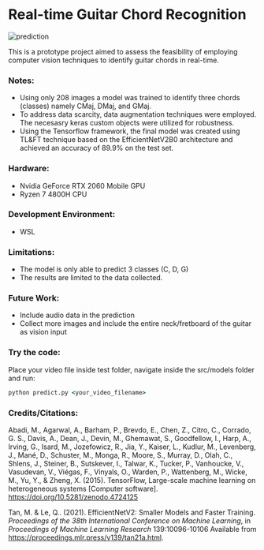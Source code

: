 Real-time Guitar Chord Recognition
==================================

![prediction](https://github.com/djbacad/guitar-chord-recognition/assets/61301478/42779f15-ca82-4fdd-ae8f-3a0f98a1d91f)

This is a prototype project aimed to assess the feasibility of employing computer vision techniques to identify guitar chords in real-time.

### Notes:
- Using only 208 images a model was trained to identify three chords (classes) namely CMaj, DMaj, and GMaj.
- To address data scarcity, data augmentation techniques were employed. The necesasry keras custom objects were utilized for robustness.
- Using the Tensorflow framework, the final model was created using TL&FT technique based on the EfficientNetV2B0 architecture and achieved an accuracy of 89.9% on the test set.

### Hardware:
- Nvidia GeForce RTX 2060 Mobile GPU
- Ryzen 7 4800H CPU

### Development Environment:
- WSL

### Limitations:
- The model is only able to predict 3 classes (C, D, G)
- The results are limited to the data collected.

### Future Work:
- Include audio data in the prediction
- Collect more images and include the entire neck/fretboard of the guitar as vision input

### Try the code:

Place your video file inside test folder, navigate inside the src/models folder and run:
```cmd
python predict.py <your_video_filename>
```

### Credits/Citations:

Abadi, M., Agarwal, A., Barham, P., Brevdo, E., Chen, Z., Citro, C., Corrado, G. S., Davis, A., Dean, J., Devin, M., Ghemawat, S., Goodfellow, I., Harp, A., Irving, G., Isard, M., Jozefowicz, R., Jia, Y., Kaiser, L., Kudlur, M., Levenberg, J., Mané, D., Schuster, M., Monga, R., Moore, S., Murray, D., Olah, C., Shlens, J., Steiner, B., Sutskever, I., Talwar, K., Tucker, P., Vanhoucke, V., Vasudevan, V., Viégas, F., Vinyals, O., Warden, P., Wattenberg, M., Wicke, M., Yu, Y., & Zheng, X. (2015). TensorFlow, Large-scale machine learning on heterogeneous systems [Computer software]. https://doi.org/10.5281/zenodo.4724125

Tan, M. &amp; Le, Q.. (2021). EfficientNetV2: Smaller Models and Faster Training. <i>Proceedings of the 38th International Conference on Machine Learning</i>, in <i>Proceedings of Machine Learning Research</i> 139:10096-10106 Available from https://proceedings.mlr.press/v139/tan21a.html.

